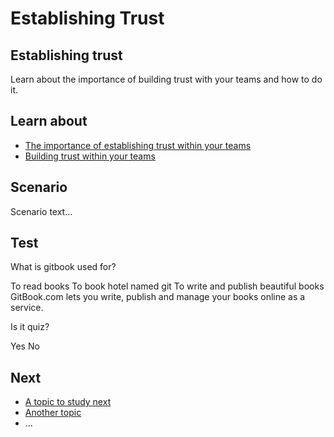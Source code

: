 # Establishing Trust
## Establishing trust
Learn about the importance of building trust with your teams and how to do it.


## Learn about
- [The importance of establishing trust within your teams](en/topics/understand-3-opsec/1-establishing-trust/3-1-learn.md)
- [Building trust within your teams](en/topics/understand-3-opsec/1-establishing-trust/3-2-learn.md)


## Scenario
Scenario text...

## Test
<quiz name="Gitbook Quiz">
    <question multiple>
        <p>What is gitbook used for?</p>
        <answer correct>To read books</answer>
        <answer>To book hotel named git</answer>
        <answer correct>To write and publish beautiful books</answer>
        <explanation>GitBook.com lets you write, publish and manage your books online as a service.</explanation>
    </question>
    <question>
        <p>Is it quiz?</p>
        <answer correct>Yes</answer>
        <answer>No</answer>
    </question>
</quiz>

## Next
 * [A topic to study next](en/topics/_topic/_unit/index.md)
 * [Another topic](en/topics/_topic/_unit/index.md)
 * ...

